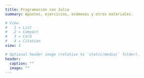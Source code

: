 ```yaml
---
title: Programación con Julia
summary: Apúntes, ejercicios, exámenes y otros materiales.

# View.
#   1 = List
#   2 = Compact
#   3 = Card
#   4 = Citation
view: 1

# Optional header image (relative to `static/media/` folder).
header:
  caption: ""
  image: ""
---
```


